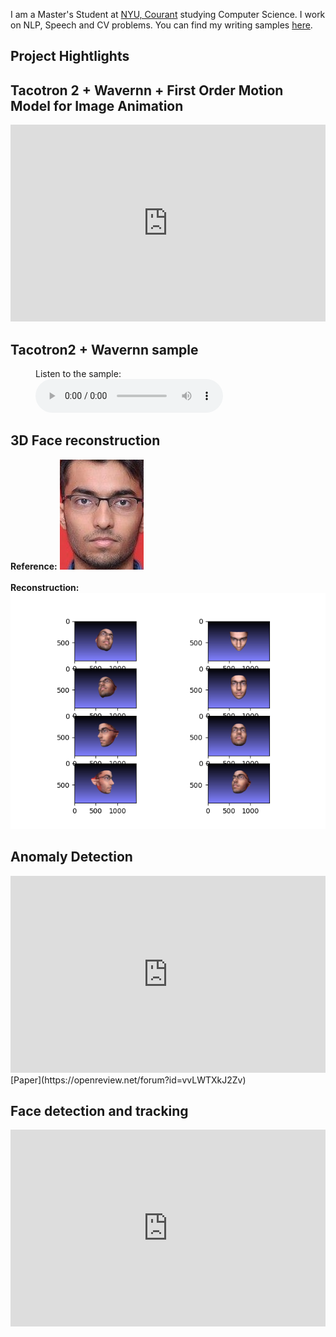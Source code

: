 
I am a Master's Student at [NYU, Courant](https://www.courant.nyu.edu/) studying Computer Science. I work on NLP, Speech and CV problems. You can find my writing samples [here](https://scholar.google.com/citations?user=YgWXXZcAAAAJ&hl=en). 

## Project Hightlights

## Tacotron 2 + Wavernn + First Order Motion Model for Image Animation
<iframe width="100%" height="315" src="https://www.youtube.com/embed/5HQAaUHMpzc" frameborder="0" allow="accelerometer; autoplay; clipboard-write; encrypted-media; gyroscope; picture-in-picture" allowfullscreen></iframe>

## Tacotron2 + Wavernn sample
<figure>
    <figcaption>Listen to the sample:</figcaption>
    <audio
        controls
        src="/github.wav">
            Your browser does not support the
            <code>audio</code> element.
    </audio>
</figure>




## 3D Face reconstruction
<b>Reference:</b>
<img  src="/varun.jpeg" alt="faces"/>
<br>
<br>
<b>Reconstruction:</b>
<img  src="/faces.png" alt="faces"/>

## Anomaly Detection
<iframe width="100%" height="315" src="https://www.youtube.com/embed/TKh80UIwz6Q" frameborder="0" allow="accelerometer; autoplay; clipboard-write; encrypted-media; gyroscope; picture-in-picture" allowfullscreen></iframe>
[Paper](https://openreview.net/forum?id=vvLWTXkJ2Zv)

## Face detection and tracking
<iframe width="100%" height="315" src="https://www.youtube.com/embed/hTb8s6TlM8k" frameborder="0" allow="accelerometer; autoplay; clipboard-write; encrypted-media; gyroscope; picture-in-picture" allowfullscreen></iframe>



